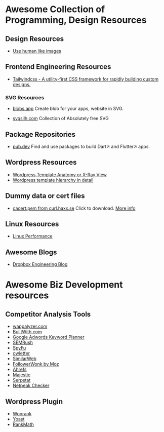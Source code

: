 # Awesome Collection of Programming, Design Resources

## Design Resources

* [Use human like images](https://www.humaaans.com/)

## Frontend Engineering Resources

* [Tailwindcss - A utility-first CSS framework for
rapidly building custom designs.
](https://tailwindcss.com)

### SVG Resources

* [blobs.app](https://blobs.app/) Create blob for your apps, website in SVG.

* [svgsilh.com](https://svgsilh.com/) Collection of Absolutely free SVG 

## Package Repositories

* [pub.dev](https://pub.dev/) Find and use packages to build Dart↗ and Flutter↗ apps. 

## Wordpress Resources
* [Wordpress Template Anatomy or X-Ray View](https://wphierarchy.com/)
* [Wordpress template hierarchy in detail  ](https://developer.wordpress.org/themes/basics/template-hierarchy/#The_Template_Hierarchy_In_Detail)
## Dummy data or cert files

* [cacert.pem from curl.haxx.se](https://curl.haxx.se/ca/cacert.pem) Click to download. [More info](https://curl.haxx.se/docs/caextract.html)

## Linux Resources

* [Linux Performance](http://www.brendangregg.com/linuxperf.html)

## Awesome Blogs

* [Dropbox Engineering Blog](https://dropbox.tech/)

# Awesome Biz Development resources

## Competitor Analysis Tools

* [wappalyzer.com](https://wappalyzer.com)
* [BuiltWith.com](https://builtwith.com/)
* [Google Adwords Keyword Planner](https://adwords.google.com/home/resources/using-google-adwords-keyword-planner.html#?modal_active=none)
* [SEMRush](https://www.semrush.com/)
* [SpyFu](https://www.spyfu.com/)
* [owletter](https://www.owletter.com/)
* [SimilarWeb](https://www.similarweb.com/)
* [FollowerWonk by Moz](https://moz.com/followerwonk)
* [Ahrefs](https://ahrefs.com/)
* [Majestic](https://majestic.com/)
* [Serpstat](https://serpstat.com/)
* [Netpeak Checker](https://netpeaksoftware.com/checker)

## Wordpress Plugin
* [Woorank](https://www.woorank.com/en/p/pricing)
* [Yoast](https://yoast.com/)
* [RankMath](https://rankmath.com/)



